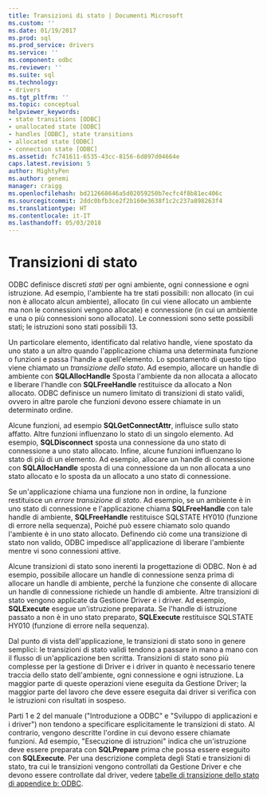 ```yaml
---
title: Transizioni di stato | Documenti Microsoft
ms.custom: ''
ms.date: 01/19/2017
ms.prod: sql
ms.prod_service: drivers
ms.service: ''
ms.component: odbc
ms.reviewer: ''
ms.suite: sql
ms.technology:
- drivers
ms.tgt_pltfrm: ''
ms.topic: conceptual
helpviewer_keywords:
- state transitions [ODBC]
- unallocated state [ODBC]
- handles [ODBC], state transitions
- allocated state [ODBC]
- connection state [ODBC]
ms.assetid: fc741611-6535-43cc-8156-6d897d04664e
caps.latest.revision: 5
author: MightyPen
ms.author: genemi
manager: craigg
ms.openlocfilehash: bd212668646a5d02059250b7ecfc4f8b81ec406c
ms.sourcegitcommit: 2ddc0bfb3ce2f2b160e3638f1c2c237a898263f4
ms.translationtype: HT
ms.contentlocale: it-IT
ms.lasthandoff: 05/03/2018
---
```

# <a name="state-transitions"></a>Transizioni di stato
ODBC definisce discreti *stati* per ogni ambiente, ogni connessione e ogni istruzione. Ad esempio, l'ambiente ha tre stati possibili: non allocato (in cui non è allocato alcun ambiente), allocato (in cui viene allocato un ambiente ma non le connessioni vengono allocate) e connessione (in cui un ambiente e una o più connessioni sono allocato). Le connessioni sono sette possibili stati; le istruzioni sono stati possibili 13.  
  
 Un particolare elemento, identificato dal relativo handle, viene spostato da uno stato a un altro quando l'applicazione chiama una determinata funzione o funzioni e passa l'handle a quell'elemento. Lo spostamento di questo tipo viene chiamato un *transizione dello stato*. Ad esempio, allocare un handle di ambiente con **SQLAllocHandle** Sposta l'ambiente da non allocata a allocato e liberare l'handle con **SQLFreeHandle** restituisce da allocato a Non allocato. ODBC definisce un numero limitato di transizioni di stato validi, ovvero in altre parole che funzioni devono essere chiamate in un determinato ordine.  
  
 Alcune funzioni, ad esempio **SQLGetConnectAttr**, influisce sullo stato affatto. Altre funzioni influenzano lo stato di un singolo elemento. Ad esempio, **SQLDisconnect** sposta una connessione da uno stato di connessione a uno stato allocato. Infine, alcune funzioni influenzano lo stato di più di un elemento. Ad esempio, allocare un handle di connessione con **SQLAllocHandle** sposta di una connessione da un non allocata a uno stato allocato e lo sposta da un allocato a uno stato di connessione.  
  
 Se un'applicazione chiama una funzione non in ordine, la funzione restituisce un *errore transizione di stato*. Ad esempio, se un ambiente è in uno stato di connessione e l'applicazione chiama **SQLFreeHandle** con tale handle di ambiente, **SQLFreeHandle** restituisce SQLSTATE HY010 (funzione di errore nella sequenza), Poiché può essere chiamato solo quando l'ambiente è in uno stato allocato. Definendo ciò come una transizione di stato non valido, ODBC impedisce all'applicazione di liberare l'ambiente mentre vi sono connessioni attive.  
  
 Alcune transizioni di stato sono inerenti la progettazione di ODBC. Non è ad esempio, possibile allocare un handle di connessione senza prima di allocare un handle di ambiente, perché la funzione che consente di allocare un handle di connessione richiede un handle di ambiente. Altre transizioni di stato vengono applicate da Gestione Driver e i driver. Ad esempio, **SQLExecute** esegue un'istruzione preparata. Se l'handle di istruzione passato a non è in uno stato preparato, **SQLExecute** restituisce SQLSTATE HY010 (funzione di errore nella sequenza).  
  
 Dal punto di vista dell'applicazione, le transizioni di stato sono in genere semplici: le transizioni di stato validi tendono a passare in mano a mano con il flusso di un'applicazione ben scritta. Transizioni di stato sono più complesse per la gestione di Driver e i driver in quanto è necessario tenere traccia dello stato dell'ambiente, ogni connessione e ogni istruzione. La maggior parte di queste operazioni viene eseguita da Gestione Driver; la maggior parte del lavoro che deve essere eseguita dai driver si verifica con le istruzioni con risultati in sospeso.  
  
 Parti 1 e 2 del manuale ("Introduzione a ODBC" e "Sviluppo di applicazioni e i driver") non tendono a specificare esplicitamente le transizioni di stato. Al contrario, vengono descritte l'ordine in cui devono essere chiamate funzioni. Ad esempio, "Esecuzione di istruzioni" indica che un'istruzione deve essere preparata con **SQLPrepare** prima che possa essere eseguito con **SQLExecute**. Per una descrizione completa degli Stati e transizioni di stato, tra cui le transizioni vengono controllati da Gestione Driver e che devono essere controllate dal driver, vedere [tabelle di transizione dello stato di appendice b: ODBC](../../../odbc/reference/appendixes/appendix-b-odbc-state-transition-tables.md).
